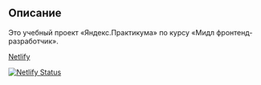 ## Описание

Это учебный проект «Яндекс.Практикума» по курсу «Мидл фронтенд-разработчик». 

[Netlify](https://remarkable-alfajores-afcc5b.netlify.app/)

[![Netlify Status](https://api.netlify.com/api/v1/badges/23d73881-4d73-414e-809a-8de04e3b51ae/deploy-status)](https://app.netlify.com/sites/remarkable-alfajores-afcc5b/deploys)


